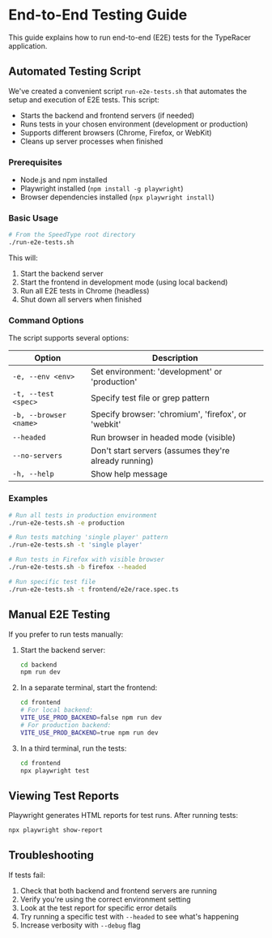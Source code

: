 # End-to-End Testing Guide

This guide explains how to run end-to-end (E2E) tests for the TypeRacer application.

## Automated Testing Script

We've created a convenient script `run-e2e-tests.sh` that automates the setup and execution of E2E tests. This script:

- Starts the backend and frontend servers (if needed)
- Runs tests in your chosen environment (development or production)
- Supports different browsers (Chrome, Firefox, or WebKit)
- Cleans up server processes when finished

### Prerequisites

- Node.js and npm installed
- Playwright installed (`npm install -g playwright`)
- Browser dependencies installed (`npx playwright install`)

### Basic Usage

```bash
# From the SpeedType root directory
./run-e2e-tests.sh
```

This will:
1. Start the backend server
2. Start the frontend in development mode (using local backend)
3. Run all E2E tests in Chrome (headless)
4. Shut down all servers when finished

### Command Options

The script supports several options:

| Option | Description |
| ------ | ----------- |
| `-e, --env <env>` | Set environment: 'development' or 'production' |
| `-t, --test <spec>` | Specify test file or grep pattern |
| `-b, --browser <name>` | Specify browser: 'chromium', 'firefox', or 'webkit' |
| `--headed` | Run browser in headed mode (visible) |
| `--no-servers` | Don't start servers (assumes they're already running) |
| `-h, --help` | Show help message |

### Examples

```bash
# Run all tests in production environment
./run-e2e-tests.sh -e production

# Run tests matching 'single player' pattern
./run-e2e-tests.sh -t 'single player'

# Run tests in Firefox with visible browser
./run-e2e-tests.sh -b firefox --headed

# Run specific test file
./run-e2e-tests.sh -t frontend/e2e/race.spec.ts
```

## Manual E2E Testing

If you prefer to run tests manually:

1. Start the backend server:
   ```bash
   cd backend
   npm run dev
   ```

2. In a separate terminal, start the frontend:
   ```bash
   cd frontend
   # For local backend:
   VITE_USE_PROD_BACKEND=false npm run dev
   # For production backend:
   VITE_USE_PROD_BACKEND=true npm run dev
   ```

3. In a third terminal, run the tests:
   ```bash
   cd frontend
   npx playwright test
   ```

## Viewing Test Reports

Playwright generates HTML reports for test runs. After running tests:

```bash
npx playwright show-report
```

## Troubleshooting

If tests fail:

1. Check that both backend and frontend servers are running
2. Verify you're using the correct environment setting
3. Look at the test report for specific error details
4. Try running a specific test with `--headed` to see what's happening
5. Increase verbosity with `--debug` flag 